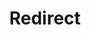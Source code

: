 ﻿---
layout: src/layouts/Redirect.astro
title: Redirect
redirect: /docs/best-practices/self-hosted-octopus/high-availability
pubDate:  2023-01-01
navSearch: false
navSitemap: false
navMenu: false
---